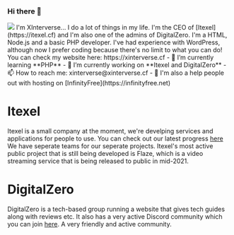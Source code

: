 ### Hi there 👋
<img src="https://cdn.xinterverse.cf/wallpaper.png">
I'm XInterverse... I do a lot of things in my life. I'm the CEO of [Itexel](https://itexel.cf) and I'm also one of the admins of DigitalZero. I'm a HTML, Node.js and a basic PHP developer. I've had experience with WordPress, although now I prefer coding because there's no limit to what you can do! You can check my website here: https://xinterverse.cf
- 🌱 I’m currently learning **PHP**
- 🔭 I’m currently working on **Itexel and DigitalZero**
- 📫 How to reach me: xinterverse@xinterverse.cf
- 💬 I'm also a help people out with hosting on [InfinityFree](https://infinityfree.net)

# Itexel
Itexel is a small company at the moment, we're develping services and applications for people to use. You can check out our latest progress [here](https://itexel.cf/services/)
We have seperate teams for our seperate projects. Itexel's most active public project that is still being developed is Flaze, which is a video streaming service that is being released to public in mid-2021.

# DigitalZero
DigitalZero is a tech-based group running a website that gives tech guides along with reviews etc. It also has a very active Discord community which you can join [here](https://discord.gg/UnKeXCRvtQ). A very friendly and active community.

<!--
**XInterverse/XInterverse** is a ✨ _special_ ✨ repository because its `README.md` (this file) appears on your GitHub profile.

Here are some ideas to get you started:

- 🔭 I’m currently working on ...
- 🌱 I’m currently learning ...
- 👯 I’m looking to collaborate on ...
- 🤔 I’m looking for help with ...
- 💬 Ask me about ...
- 📫 How to reach me: ...
- 😄 Pronouns: ...
- ⚡ Fun fact: ...
-->
